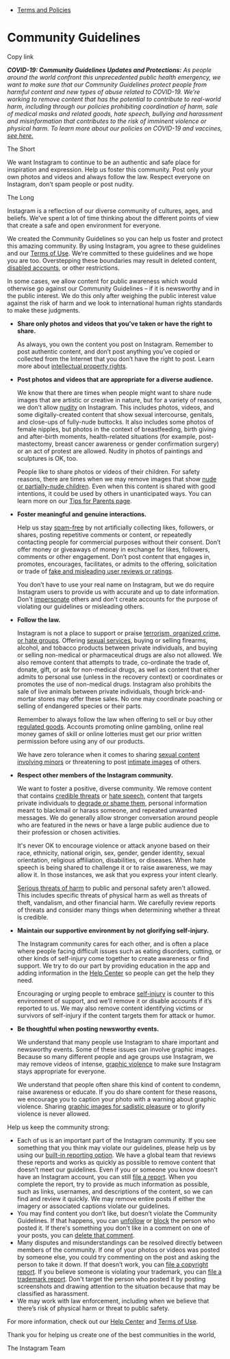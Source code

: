 *   [Terms and Policies](https://help.instagram.com/1417489251945243/?helpref=breadcrumb)

Community Guidelines
====================

Copy link

_**COVID-19: Community Guidelines Updates and Protections:** As people around the world confront this unprecedented public health emergency, we want to make sure that our Community Guidelines protect people from harmful content and new types of abuse related to COVID-19. We’re working to remove content that has the potential to contribute to real-world harm, including through our policies prohibiting coordination of harm, sale of medical masks and related goods, hate speech, bullying and harassment and misinformation that contributes to the risk of imminent violence or physical harm. To learn more about our policies on COVID-19 and vaccines, [see here.](https://help.instagram.com/697825587576762?helpref=faq_content)_

The Short

We want Instagram to continue to be an authentic and safe place for inspiration and expression. Help us foster this community. Post only your own photos and videos and always follow the law. Respect everyone on Instagram, don’t spam people or post nudity.

The Long

Instagram is a reflection of our diverse community of cultures, ages, and beliefs. We’ve spent a lot of time thinking about the different points of view that create a safe and open environment for everyone.

We created the Community Guidelines so you can help us foster and protect this amazing community. By using Instagram, you agree to these guidelines and our [Terms of Use](https://www.instagram.com/legal/terms). We’re committed to these guidelines and we hope you are too. Overstepping these boundaries may result in deleted content, [disabled accounts](https://help.instagram.com/366993040048856?helpref=faq_content), or other restrictions.

In some cases, we allow content for public awareness which would otherwise go against our Community Guidelines – if it is newsworthy and in the public interest. We do this only after weighing the public interest value against the risk of harm and we look to international human rights standards to make these judgments.

*   **Share only photos and videos that you’ve taken or have the right to share.**
    
    As always, you own the content you post on Instagram. Remember to post authentic content, and don’t post anything you’ve copied or collected from the Internet that you don’t have the right to post. Learn more about [intellectual property rights](https://help.instagram.com/126382350847838?helpref=faq_content).
    
*   **Post photos and videos that are appropriate for a diverse audience.**
    
    We know that there are times when people might want to share nude images that are artistic or creative in nature, but for a variety of reasons, we don’t allow [nudity](https://l.instagram.com/?u=https%3A%2F%2Fwww.facebook.com%2Fcommunitystandards%2Fadult_nudity_sexual_activity&e=AT19e3SouuRt1GxA-5MPu4b1zG__DBJ6uuYCmHsSR_exGI8WjS9V2JUjlqN2M0wIpPScH-C87O7yGTY-Dq1PLxpMxx_iU_w-J6JJJ7FkMu6rjJY4xuBCUBu8NMOFtu4i77y1Cv5NXN37sd3qdRiZmZMVRN5KyIJ9QAWEIA) on Instagram. This includes photos, videos, and some digitally-created content that show sexual intercourse, genitals, and close-ups of fully-nude buttocks. It also includes some photos of female nipples, but photos in the context of breastfeeding, birth giving and after-birth moments, health-related situations (for example, post-mastectomy, breast cancer awareness or gender confirmation surgery) or an act of protest are allowed. Nudity in photos of paintings and sculptures is OK, too.
    
    People like to share photos or videos of their children. For safety reasons, there are times when we may remove images that show [nude or partially-nude children](https://l.instagram.com/?u=https%3A%2F%2Fwww.facebook.com%2Fcommunitystandards%2Fchild_nudity_sexual_exploitation&e=AT19e3SouuRt1GxA-5MPu4b1zG__DBJ6uuYCmHsSR_exGI8WjS9V2JUjlqN2M0wIpPScH-C87O7yGTY-Dq1PLxpMxx_iU_w-J6JJJ7FkMu6rjJY4xuBCUBu8NMOFtu4i77y1Cv5NXN37sd3qdRiZmZMVRN5KyIJ9QAWEIA). Even when this content is shared with good intentions, it could be used by others in unanticipated ways. You can learn more on our [Tips for Parents page](https://help.instagram.com/154475974694511/?helpref=faq_content).
    
*   **Foster meaningful and genuine interactions.**
    
    Help us stay [spam-free](https://l.instagram.com/?u=https%3A%2F%2Fwww.facebook.com%2Fcommunitystandards%2Fspam&e=AT19e3SouuRt1GxA-5MPu4b1zG__DBJ6uuYCmHsSR_exGI8WjS9V2JUjlqN2M0wIpPScH-C87O7yGTY-Dq1PLxpMxx_iU_w-J6JJJ7FkMu6rjJY4xuBCUBu8NMOFtu4i77y1Cv5NXN37sd3qdRiZmZMVRN5KyIJ9QAWEIA) by not artificially collecting likes, followers, or shares, posting repetitive comments or content, or repeatedly contacting people for commercial purposes without their consent. Don’t offer money or giveaways of money in exchange for likes, followers, comments or other engagement. Don’t post content that engages in, promotes, encourages, facilitates, or admits to the offering, solicitation or trade of [fake and misleading user reviews or ratings](https://l.instagram.com/?u=https%3A%2F%2Fwww.facebook.com%2Fcommunitystandards%2Ffraud_deception&e=AT19e3SouuRt1GxA-5MPu4b1zG__DBJ6uuYCmHsSR_exGI8WjS9V2JUjlqN2M0wIpPScH-C87O7yGTY-Dq1PLxpMxx_iU_w-J6JJJ7FkMu6rjJY4xuBCUBu8NMOFtu4i77y1Cv5NXN37sd3qdRiZmZMVRN5KyIJ9QAWEIA).
    
    You don’t have to use your real name on Instagram, but we do require Instagram users to provide us with accurate and up to date information. Don't [impersonate](https://l.instagram.com/?u=https%3A%2F%2Fwww.facebook.com%2Fcommunitystandards%2Fmisrepresentation&e=AT19e3SouuRt1GxA-5MPu4b1zG__DBJ6uuYCmHsSR_exGI8WjS9V2JUjlqN2M0wIpPScH-C87O7yGTY-Dq1PLxpMxx_iU_w-J6JJJ7FkMu6rjJY4xuBCUBu8NMOFtu4i77y1Cv5NXN37sd3qdRiZmZMVRN5KyIJ9QAWEIA) others and don't create accounts for the purpose of violating our guidelines or misleading others.
    
*   **Follow the law.**
    
    Instagram is not a place to support or praise [terrorism, organized crime, or hate groups](https://l.instagram.com/?u=https%3A%2F%2Fwww.facebook.com%2Fcommunitystandards%2Fdangerous_individuals_organizations&e=AT19e3SouuRt1GxA-5MPu4b1zG__DBJ6uuYCmHsSR_exGI8WjS9V2JUjlqN2M0wIpPScH-C87O7yGTY-Dq1PLxpMxx_iU_w-J6JJJ7FkMu6rjJY4xuBCUBu8NMOFtu4i77y1Cv5NXN37sd3qdRiZmZMVRN5KyIJ9QAWEIA). Offering [sexual services](https://l.instagram.com/?u=https%3A%2F%2Fwww.facebook.com%2Fcommunitystandards%2Fsexual_solicitation&e=AT19e3SouuRt1GxA-5MPu4b1zG__DBJ6uuYCmHsSR_exGI8WjS9V2JUjlqN2M0wIpPScH-C87O7yGTY-Dq1PLxpMxx_iU_w-J6JJJ7FkMu6rjJY4xuBCUBu8NMOFtu4i77y1Cv5NXN37sd3qdRiZmZMVRN5KyIJ9QAWEIA), buying or selling firearms, alcohol, and tobacco products between private individuals, and buying or selling non-medical or pharmaceutical drugs are also not allowed. We also remove content that attempts to trade, co-ordinate the trade of, donate, gift, or ask for non-medical drugs, as well as content that either admits to personal use (unless in the recovery context) or coordinates or promotes the use of non-medical drugs. Instagram also prohibits the sale of live animals between private individuals, though brick-and-mortar stores may offer these sales. No one may coordinate poaching or selling of endangered species or their parts.
    
    Remember to always follow the law when offering to sell or buy other [regulated goods](https://l.instagram.com/?u=https%3A%2F%2Fwww.facebook.com%2Fcommunitystandards%2Fregulated_goods&e=AT19e3SouuRt1GxA-5MPu4b1zG__DBJ6uuYCmHsSR_exGI8WjS9V2JUjlqN2M0wIpPScH-C87O7yGTY-Dq1PLxpMxx_iU_w-J6JJJ7FkMu6rjJY4xuBCUBu8NMOFtu4i77y1Cv5NXN37sd3qdRiZmZMVRN5KyIJ9QAWEIA). Accounts promoting online gambling, online real money games of skill or online lotteries must get our prior written permission before using any of our products.
    
    We have zero tolerance when it comes to sharing [sexual content involving minors](https://l.instagram.com/?u=https%3A%2F%2Fwww.facebook.com%2Fcommunitystandards%2Fchild_nudity_sexual_exploitation&e=AT19e3SouuRt1GxA-5MPu4b1zG__DBJ6uuYCmHsSR_exGI8WjS9V2JUjlqN2M0wIpPScH-C87O7yGTY-Dq1PLxpMxx_iU_w-J6JJJ7FkMu6rjJY4xuBCUBu8NMOFtu4i77y1Cv5NXN37sd3qdRiZmZMVRN5KyIJ9QAWEIA) or threatening to post [intimate images](https://l.instagram.com/?u=https%3A%2F%2Fwww.facebook.com%2Fcommunitystandards%2Fsexual_exploitation_adults&e=AT19e3SouuRt1GxA-5MPu4b1zG__DBJ6uuYCmHsSR_exGI8WjS9V2JUjlqN2M0wIpPScH-C87O7yGTY-Dq1PLxpMxx_iU_w-J6JJJ7FkMu6rjJY4xuBCUBu8NMOFtu4i77y1Cv5NXN37sd3qdRiZmZMVRN5KyIJ9QAWEIA) of others.
    
*   **Respect other members of the Instagram community.**
    
    We want to foster a positive, diverse community. We remove content that contains [credible threats](https://l.instagram.com/?u=https%3A%2F%2Fwww.facebook.com%2Fcommunitystandards%2Fcredible_violence&e=AT19e3SouuRt1GxA-5MPu4b1zG__DBJ6uuYCmHsSR_exGI8WjS9V2JUjlqN2M0wIpPScH-C87O7yGTY-Dq1PLxpMxx_iU_w-J6JJJ7FkMu6rjJY4xuBCUBu8NMOFtu4i77y1Cv5NXN37sd3qdRiZmZMVRN5KyIJ9QAWEIA) or [hate speech](https://l.instagram.com/?u=https%3A%2F%2Fwww.facebook.com%2Fcommunitystandards%2Fhate_speech&e=AT19e3SouuRt1GxA-5MPu4b1zG__DBJ6uuYCmHsSR_exGI8WjS9V2JUjlqN2M0wIpPScH-C87O7yGTY-Dq1PLxpMxx_iU_w-J6JJJ7FkMu6rjJY4xuBCUBu8NMOFtu4i77y1Cv5NXN37sd3qdRiZmZMVRN5KyIJ9QAWEIA), content that targets private individuals to [degrade or shame them](https://l.instagram.com/?u=https%3A%2F%2Fwww.facebook.com%2Fcommunitystandards%2Fbullying&e=AT19e3SouuRt1GxA-5MPu4b1zG__DBJ6uuYCmHsSR_exGI8WjS9V2JUjlqN2M0wIpPScH-C87O7yGTY-Dq1PLxpMxx_iU_w-J6JJJ7FkMu6rjJY4xuBCUBu8NMOFtu4i77y1Cv5NXN37sd3qdRiZmZMVRN5KyIJ9QAWEIA), personal information meant to blackmail or harass someone, and repeated unwanted messages. We do generally allow stronger conversation around people who are featured in the news or have a large public audience due to their profession or chosen activities.
    
    It's never OK to encourage violence or attack anyone based on their race, ethnicity, national origin, sex, gender, gender identity, sexual orientation, religious affiliation, disabilities, or diseases. When hate speech is being shared to challenge it or to raise awareness, we may allow it. In those instances, we ask that you express your intent clearly.
    
    [Serious threats of harm](https://l.instagram.com/?u=https%3A%2F%2Fwww.facebook.com%2Fcommunitystandards%2Fcredible_violence&e=AT19e3SouuRt1GxA-5MPu4b1zG__DBJ6uuYCmHsSR_exGI8WjS9V2JUjlqN2M0wIpPScH-C87O7yGTY-Dq1PLxpMxx_iU_w-J6JJJ7FkMu6rjJY4xuBCUBu8NMOFtu4i77y1Cv5NXN37sd3qdRiZmZMVRN5KyIJ9QAWEIA) to public and personal safety aren't allowed. This includes specific threats of physical harm as well as threats of theft, vandalism, and other financial harm. We carefully review reports of threats and consider many things when determining whether a threat is credible.
    
*   **Maintain our supportive environment by not glorifying self-injury.**
    
    The Instagram community cares for each other, and is often a place where people facing difficult issues such as eating disorders, cutting, or other kinds of self-injury come together to create awareness or find support. We try to do our part by providing education in the app and adding information in the [Help Center](https://help.instagram.com/) so people can get the help they need.
    
    Encouraging or urging people to embrace [self-injury](https://l.instagram.com/?u=https%3A%2F%2Fwww.facebook.com%2Fcommunitystandards%2Fsuicide_self_injury_violence&e=AT19e3SouuRt1GxA-5MPu4b1zG__DBJ6uuYCmHsSR_exGI8WjS9V2JUjlqN2M0wIpPScH-C87O7yGTY-Dq1PLxpMxx_iU_w-J6JJJ7FkMu6rjJY4xuBCUBu8NMOFtu4i77y1Cv5NXN37sd3qdRiZmZMVRN5KyIJ9QAWEIA) is counter to this environment of support, and we’ll remove it or disable accounts if it’s reported to us. We may also remove content identifying victims or survivors of self-injury if the content targets them for attack or humor.
    
*   **Be thoughtful when posting newsworthy events.**
    
    We understand that many people use Instagram to share important and newsworthy events. Some of these issues can involve graphic images. Because so many different people and age groups use Instagram, we may remove videos of intense, [graphic violence](https://l.instagram.com/?u=https%3A%2F%2Fwww.facebook.com%2Fcommunitystandards%2Fgraphic_violence&e=AT19e3SouuRt1GxA-5MPu4b1zG__DBJ6uuYCmHsSR_exGI8WjS9V2JUjlqN2M0wIpPScH-C87O7yGTY-Dq1PLxpMxx_iU_w-J6JJJ7FkMu6rjJY4xuBCUBu8NMOFtu4i77y1Cv5NXN37sd3qdRiZmZMVRN5KyIJ9QAWEIA) to make sure Instagram stays appropriate for everyone.
    
    We understand that people often share this kind of content to condemn, raise awareness or educate. If you do share content for these reasons, we encourage you to caption your photo with a warning about graphic violence. Sharing [graphic images for sadistic pleasure](https://l.instagram.com/?u=https%3A%2F%2Fwww.facebook.com%2Fcommunitystandards%2Fcruel_insensitive&e=AT19e3SouuRt1GxA-5MPu4b1zG__DBJ6uuYCmHsSR_exGI8WjS9V2JUjlqN2M0wIpPScH-C87O7yGTY-Dq1PLxpMxx_iU_w-J6JJJ7FkMu6rjJY4xuBCUBu8NMOFtu4i77y1Cv5NXN37sd3qdRiZmZMVRN5KyIJ9QAWEIA) or to glorify violence is never allowed.
    

Help us keep the community strong:

*   Each of us is an important part of the Instagram community. If you see something that you think may violate our guidelines, please help us by using our [built-in reporting option](https://help.instagram.com/165828726894770?helpref=faq_content). We have a global team that reviews these reports and works as quickly as possible to remove content that doesn’t meet our guidelines. Even if you or someone you know doesn’t have an Instagram account, you can still [file a report](https://help.instagram.com/contact/383679321740945). When you complete the report, try to provide as much information as possible, such as links, usernames, and descriptions of the content, so we can find and review it quickly. We may remove entire posts if either the imagery or associated captions violate our guidelines.
*   You may find content you don’t like, but doesn’t violate the Community Guidelines. If that happens, you can [unfollow](https://help.instagram.com/286340048138725?helpref=faq_content) or [block](https://help.instagram.com/426700567389543/?helpref=faq_content) the person who posted it. If there's something you don't like in a comment on one of your posts, you can [delete that comment](https://help.instagram.com/289098941190483?helpref=faq_content).
*   Many disputes and misunderstandings can be resolved directly between members of the community. If one of your photos or videos was posted by someone else, you could try commenting on the post and asking the person to take it down. If that doesn’t work, you can [file a copyright report](https://help.instagram.com/126382350847838?helpref=faq_content). If you believe someone is violating your trademark, you can [file a trademark report](https://help.instagram.com/222826637847963?helpref=faq_content). Don't target the person who posted it by posting screenshots and drawing attention to the situation because that may be classified as harassment.
*   We may work with law enforcement, including when we believe that there’s risk of physical harm or threat to public safety.

For more information, check out our [Help Center](https://help.instagram.com/) and [Terms of Use](https://l.instagram.com/?u=http%3A%2F%2Finstagram.com%2Flegal%2Fterms%2F%23&e=AT19e3SouuRt1GxA-5MPu4b1zG__DBJ6uuYCmHsSR_exGI8WjS9V2JUjlqN2M0wIpPScH-C87O7yGTY-Dq1PLxpMxx_iU_w-J6JJJ7FkMu6rjJY4xuBCUBu8NMOFtu4i77y1Cv5NXN37sd3qdRiZmZMVRN5KyIJ9QAWEIA).

Thank you for helping us create one of the best communities in the world,

The Instagram Team